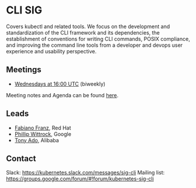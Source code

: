 # CLI SIG

Covers kubectl and related tools. We focus on the development and standardization of the CLI framework and its dependencies, the establishment of conventions for writing CLI commands, POSIX compliance, and improving the command line tools from a developer and devops user experience and usability perspective.

## Meetings
- [Wednesdays at 16:00 UTC](https://zoom.us/my/sigcli) (biweekly)

Meeting notes and Agenda can be found [here](https://docs.google.com/document/d/1r0YElcXt6G5mOWxwZiXgGu_X6he3F--wKwg-9UBc29I/edit?usp=sharing).

## Leads
- [Fabiano Franz](https://github.com/fabianofranz), Red Hat
- [Phillip Wittrock](https://github.com/pwittrock), Google
- [Tony Ado](https://github.com/AdoHe), Alibaba

## Contact
Slack: https://kubernetes.slack.com/messages/sig-cli
Mailing list: https://groups.google.com/forum/#!forum/kubernetes-sig-cli


